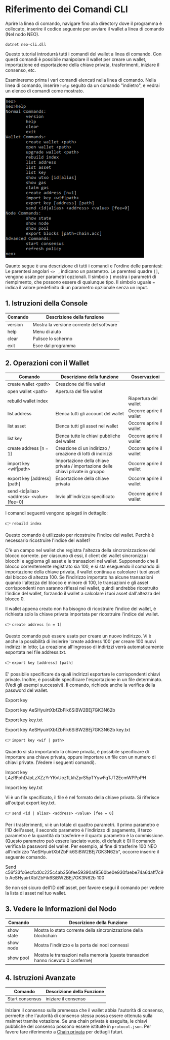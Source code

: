 # Riferimento dei Comandi CLI

Aprire la linea di comando, navigare fino alla directory dove il programma è collocato, inserire il codice seguente per avviare il wallet a linea di comando (Nel nodo NEO).

`dotnet neo-cli.dll`

Questo tutorial introdurrà tutti i comandi del wallet a linea di comando. Con questi comandi è possibile manipolare il wallet per creare un wallet, importazione ed esportazione della chiave privata, trasferimenti, iniziare il consenso, etc.

Esamineremo prima i vari comandi elencati nella linea di comando. Nella linea di comando, inserire `help` seguito da un comando "indietro", e vedrai un elenco di comandi come mostrato.

![image](/assets/cli_2.png)

Qaunto segue è una descrizione di tutti i comandi e l'ordine delle parentesi:
Le parentesi angolari ``<> `` , indicano un parametro.
Le parentesi quadre `[]`, vengono usate per parametri opzionali.
Il simbolo `|` mostra i parametri di riempimento, che possono essere di qualunque tipo.
Il simbolo uguale `=` indica il valore predefinito di un parametro opzionale senza un input. 

## 1. Istruzioni della Console

| Comando      | Descrizione della funzione      |
| ------- | --------- |
| version | Mostra la versione corrente del software |
| help    | Menu di aiuto      |
| clear   | Pulisce lo schermo      |
| exit    | Esce dal programma      |

## 2. Operazioni con il Wallet

Comando | Descrizione della funzione | Osservazioni |
| ---------------------------------------- | -------------------------------- | ------ |
| create wallet \<path> | Creazione del file wallet|
| open wallet \<path> | Apertura del file wallet |
| rebuild wallet index | | Riapertura del wallet | Occorre aprire il wallet |
| list address | Elenca tutti gli account del wallet | Occorre aprire il wallet |
| list asset | Elenca tutti gli asset nel wallet| Occorre aprire il wallet |
| list key | Elenca tutte le chiavi pubbliche del wallet | Occorre aprire il wallet |
| create address [n = 1] | Creazione di un indirizzo / creazione di lotti di indirizzi | Occorre aprire il wallet |
| import key \<wif\|path> | Importazione della chiave privata / importazione delle chiavi private in gruppo | Occorre aprire il wallet |
| export key \[address] [path] | Esportazione della chiave privata | Occorre aprire il wallet |
| send \<id\|alias> \<address> \<value> [fee=0]| Invio all'indirizzo specificato | Occorre aprire il wallet |

I comandi seguenti vengono spiegati in dettaglio:

👉 `rebuild index`

Questo comando è utilizzato per ricostruire l'indice del wallet.
Perchè è necessario ricostruire l'indice del wallet?

C'è un campo nel wallet che registra l'altezza della sincronizzazione del blocco corrente. per ciascuno di essi, il client del wallet sincronizza i blocchi e aggiorna gli asset e le transazioni nel wallet. Supponendo che il blocco correntemente registrato sia 100, e si sta eseguendo il comando di importazione della chiave privata, il wallet continua a calcolare i tuoi asset dal blocco di altezza 100. Se l'indirizzo importato ha alcune transazioni quando l'altezza del blocco è minore di 100, le transazioni e gli asset corrispondenti non saranno riflessi nel wallet, quindi andrebbe ricostruito l'indice del wallet, forzando il wallet a calcolare i tuoi asset dall'altezza del blocco 0. 

Il wallet appena creato non ha bisogno di ricostruire l'indice del wallet, é richiesta solo la chiave privata importata per ricostruire l'indice del wallet.

👉 `create address [n = 1]`

Questo comando può essere usato per creare un nuovo indirizzo. Vi è anche la possibilità di insierire 'create address 100' per creare 100 nuovi indirizzi in lotto; La creazione all'ingrosso di indirizzi verrà automaticamente esportata nel file address.txt.

👉 `export key [address] [path]`

E' possibile specificare da quali indirizzi esportare le corrispondenti chiavi private. Inoltre, è possibile specificare l'esportazione in un file determinato. (Vedi gli esempi successivi). Il comando, richiede anche la verifica della password del wallet.

Export key

Export key AeSHyuirtXbfZbFik6SiBW2BEj7GK3N62b

Export key key.txt

Export key AeSHyuirtXbfZbFik6SiBW2BEj7GK3N62b key.txt

👉 `import key <wif | path>`

Quando si sta importando la chiave privata, è possibile specificare di importare una chiave privata, oppure importare un file con un numero di chiavi private. (Vedere i seguenti comandi).

Import key L4zRFphDJpLzXZzYrYKvUoz1LkhZprS5pTYywFqTJT2EcmWPPpPH

Import key key.txt

Vi è  un file specificato, il file è nel formato della chiave privata. Si riferisce all'output export key.txt.

👉 `send <id | alias> <address> <value> [fee = 0]`

Per i trasferimenti, vi è un totale di quattro parametri. Il primo parametro e l'ID dell'asset, il secondo parametro è l'indirizzo di pagamento, il terzo parametro è  la quantità  da trasferire e il quarto parametro è la commissione. (Questo parametro può essere lasciato vuoto, di default è 0) Il comando verifica la password del wallet. Per esempio, al fine di trasferire 100 NEO all'indirizzo "AeSHyuirtXbfZbFik6SiBW2BEj7GK3N62b", occorre inserire il seguente comando.

Send c56f33fc6ecfcd0c225c4ab356fee59390af8560be0e930faebe74a6daff7c9b AeSHyuirtXbfZbFik6SiBW2BEj7GK3N62b 100

Se non sei sicuro dell'ID dell'asset, per favore esegui il comando per vedere la lista di asset nel tuo wallet.

## 3. Vedere le Informazioni del Nodo

Comando | Descrizione della Funzione |
| ---------- | ----------------------- |
show state | Mostra lo stato corrente della sincronizzazione della blockchain |
show node | Mostra l'indirizzo e la porta dei nodi connessi |
show pool | Mostra le transazioni nella memoria (queste transazioni hanno ricevuto 0 conferme) 

## 4. Istruzioni Avanzate

Comando | Descrizione della Funzione|
| --------------- | ---- |
Start consensus | iniziare il consenso 
Iniziare il consenso sulla premessa che il wallet abbia l'autorità di consenso, permette che l'autorità di consenso stessa possa essere ottenuta sulla mainnet tramite votazione. Se una chain privata è eseguita, le chiavi pubbliche del consenso possono essere istituite in `protocol.json`. Per favore fare riferimento a [Chain privata](private-chain.md) per dettagli futuri.
